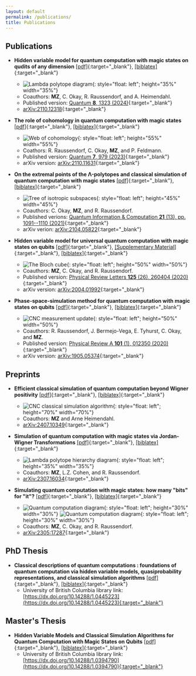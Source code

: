 ```yaml
---
layout: default
permalink: /publications/
title: Publications
---
```


## Publications

- **Hidden variable model for quantum computation with magic states on qudits of any dimension** [[pdf]](/files/papers/q-2024-04-30-1323.pdf){:target="_blank"}, [[biblatex]](/files/papers/q-2024-04-30-1323_biblatex.txt){:target="_blank"}
  - ![Lambda polytope diagram](/files/papers/q-2024-04-30-1323_figure.png){: style="float: left"; height="35%" width="35%"}
  - Coauthors: **MZ**, C. Okay, R. Raussendorf, and A. Heimendahl.
  - Published version: [Quantum **8**, 1323 (2024)](https://doi.org/10.22331/q-2024-04-30-1323){:target="_blank"}
  - [arXiv:2110.12318](https://arxiv.org/abs/2110.12318){:target="_blank"}

- **The role of cohomology in quantum computation with magic states** [[pdf]](/files/papers/q-2023-04-13-979.pdf){:target="_blank"}, [[biblatex]](/files/papers/q-2023-04-13-979_biblatex.txt){:target="_blank"}
  - ![Web of cohomology](/files/papers/q-2023-04-13-979_figure.jpg){: style="float: left"; height="55%" width="55%"}
  - Coathors: R. Raussendorf, C. Okay, **MZ**, and P. Feldmann.
  - Published version: [Quantum **7**, 979 (2023)](	https://doi.org/10.22331/q-2023-04-13-979){:target="_blank"}
  - arXiv version: [arXiv:2110.11631](https://arxiv.org/abs/2110.11631){:target="_blank"}

- **On the extremal points of the Λ-polytopes and classical simulation of quantum computation with magic states** [[pdf]](/files/papers/QIC21.13-14-2.pdf){:target="_blank"}, [[biblatex]](/files/papers/QIC21.13-14-2_biblatex.txt){:target="_blank"}
  - ![Tree of isotropic subspaces](/files/papers/QIC21.13-14-2_figure.png){: style="float: left"; height="45%" width="45%"}
  - Coauthors: C. Okay, **MZ**, and R. Raussendorf.
  - Published verions: [Quantum Information & Computation **21** (13), pp. 1091--1110 (2021)](https://doi.org/10.26421/QIC21.13-14-2){:target="_blank"}
  - arXiv verion: [arXiv:2104.05822](https://arxiv.org/abs/2104.05822){:target="_blank"}

- **Hidden variable model for universal quantum computation with magic states on qubits** [[pdf]](/files/papers/PhysRevLett.125.260404.pdf){:target="_blank"}, [[Supplementary Material]](/files/papers/UniversalQCSI_HVM_Suppl.pdf){:target="_blank"}, [[biblatex]](/files/papers/PhysRevLett.125.260404_biblatex.txt){:target="_blank"}
  - ![The Bloch cube](/files/papers/PhysRevLett.125.260404_figure.png){: style="float: left"; height="50%" width="50%"}
  - Coauthors: **MZ**, C. Okay, and R. Raussendorf.
  - Published version: [Physical Review Letters **125** (26), 260404 (2020)](https://link.aps.org/doi/10.1103/PhysRevLett.125.260404){:target="_blank"}
  - arXiv version: [arXiv:2004.01992](https://arxiv.org/abs/2004.01992){:target="_blank"}

- **Phase-space-simulation method for quantum computation with magic states on qubits** [[pdf]](/files/papers/PhysRevA.101.012350.pdf){:target="_blank"}, [[biblatex]](/files/papers/PhysRevA.101.012350_biblatex.txt){:target="_blank"}
  - ![CNC measurement update](/files/papers/PhysRevA.101.012350_figure.png){: style="float: left"; height="50%" width="50%"}
  - Coauthors: R. Raussendorf, J. Bermejo-Vega, E. Tyhurst, C. Okay, and **MZ**.
  - Published version: [Physical Review A **101** (1), 012350 (2020)](https://link.aps.org/doi/10.1103/PhysRevA.101.012350){:target="_blank"}
  - arXiv version: [arXiv:1905.05374](https://arxiv.org/abs/1905.05374){:target="_blank"}


## Preprints

- **Efficient classical simulation of quantum computation beyond Wigner positivity** [[pdf]](/files/papers/2407.10349.pdf){:target="_blank"}, [[biblatex]](/files/papers/2407.10349_biblatex.txt){:target="_blank"}
  - ![CNC classical simulation algorithm](/files/papers/2407.10349_figure.png){: style="float: left"; height="70%" width="70%"}
  - Coauthors: **MZ** and Arne Heimendahl.
  - [arXiv:2407.10349](https://arxiv.org/abs/2407.10349){:target="_blank"}

- **Simulation of quantum computation with magic states via Jordan-Wigner Transformations** [[pdf]](/files/papers/2307.16034.pdf){:target="_blank"}, [[biblatex]](/files/papers/2307.16034_biblatex.txt){:target="_blank"}
  - ![Lambda polytope hierarchy diagram](/files/papers/2307.16034_figure.png){: style="float: left"; height="35%" width="35%"}
  - Coauthors: **MZ**, L.Z. Cohen, and R. Raussendorf.
  - [arXiv:2307.16034](https://arxiv.org/abs/2307.16034){:target="_blank"}

- **Simulating quantum computation with magic states: how many "bits" for "it"?** [[pdf]](/files/papers/2305.17287.pdf){:target="_blank"}, [[biblatex]](/files/papers/2305.17287_biblatex.txt){:target="_blank"}
  - ![Quantum computation diagram](/files/papers/2305.17287_figure1.png){: style="float: left"; height="30%" width="30%"} ![Quantum computation diagram](/files/papers/2305.17287_figure2.png){: style="float: left"; height="30%" width="30%"}
  - Coauthors: **MZ**, C. Okay, and R. Raussendorf.
  - [arXiv:2305:17287](https://arxiv.org/abs/2305.17287){:target="_blank"}


## PhD Thesis
- **Classical descriptions of quantum computations : foundations of quantum computation via hidden variable models, quasiprobability representations, and classical simulation algorithms** [[pdf]](/files/papers/ubc_2024_november_zurel_michael.pdf){:target="_blank"}, [[biblatex]](/files/papers/ubc_2024_november_zurel_michael_biblatex.txt){:target="_blank"}
  - University of British Columbia library link: [https://dx.doi.org/10.14288/1.0445223](https://dx.doi.org/10.14288/1.0445223){:target="_blank"}

## Master's Thesis
- **Hidden Variable Models and Classical Simulation Algorithms for Quantum Computation with Magic States on Qubits** [[pdf]](/files/papers/ubc_2020_november_zurel_michael.pdf){:target="_blank"}, [[biblatex]](/files/papers/ubc_2020_november_zurel_michael_biblatex.txt){:target="_blank"}
  - University of British Columbia library link: [https://dx.doi.org/10.14288/1.0394790](https://dx.doi.org/10.14288/1.0394790){:target="_blank"}

